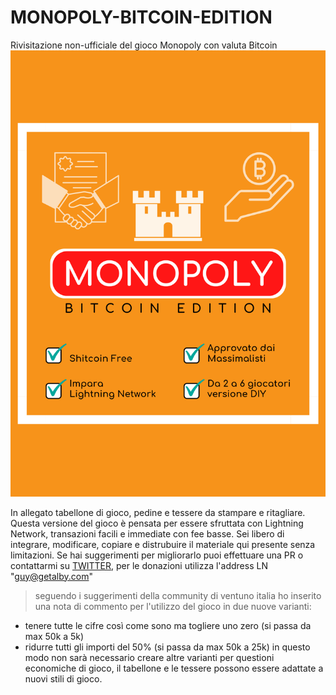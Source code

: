 # MONOPOLY-BITCOIN-EDITION
Rivisitazione non-ufficiale del gioco Monopoly con valuta Bitcoin
![alt text](https://github.com/Cmod777/MONOPOLY-BITCOIN-EDITION/blob/main/copertina.png) 

In allegato tabellone di gioco, pedine e tessere da stampare e ritagliare.
Questa versione del gioco è pensata per essere sfruttata con Lightning Network, transazioni facili e immediate con fee basse.
Sei libero di integrare, modificare, copiare e distrubuire il materiale qui presente senza limitazioni. 
Se hai suggerimenti per migliorarlo puoi effettuare una PR o contattarmi su [TWITTER](https://www.twitter.com/anonsatoshy), per le donazioni utilizza l'address LN "guy@getalby.com"


> seguendo i suggerimenti della community di ventuno italia ho inserito una nota di commento per l'utilizzo del gioco in due nuove varianti:
* tenere tutte le cifre così come sono ma togliere uno zero (si passa da max 50k a 5k)
* ridurre tutti gli importi del 50% (si passa da max 50k a 25k)
in questo modo non sarà necessario creare altre varianti per questioni economiche di gioco, il tabellone e le tessere possono essere adattate a nuovi stili di gioco.
